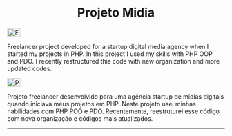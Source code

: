 <h1 align="center">Projeto Midia</h1>
<img src="https://ak.picdn.net/shutterstock/videos/1022906356/thumb/1.jpg?ip=x480" height="20" width="30" style="max-width:100%;" title="English">
<p text-alingn="justify">Freelancer project developed for a startup digital media agency when I started my projects in PHP. In this project I used my 
  skills with PHP OOP and PDO. I recently restructured this code with new organization and more updated codes.</p>
<img src="https://upload.wikimedia.org/wikipedia/commons/2/2d/Portugal_flag_300.png" height="20" width="30" style="max-width:100%;" title="Português">
<p text-alingn="justify">Projeto freelancer desenvolvido para uma agência startup de mídias digitais quando iniciava meus projetos em PHP. Neste projeto 
  usei minhas habilidades com PHP POO e PDO. Recentemente, reestruturei esse código com nova organização e códigos mais atualizados.</p>

<hr>
